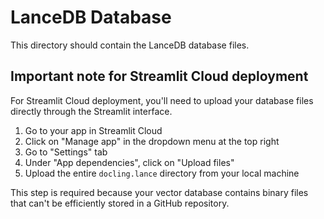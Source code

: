 # LanceDB Database

This directory should contain the LanceDB database files.

## Important note for Streamlit Cloud deployment

For Streamlit Cloud deployment, you'll need to upload your database files directly through the Streamlit interface.

1. Go to your app in Streamlit Cloud
2. Click on "Manage app" in the dropdown menu at the top right
3. Go to "Settings" tab
4. Under "App dependencies", click on "Upload files"
5. Upload the entire `docling.lance` directory from your local machine

This step is required because your vector database contains binary files that can't be efficiently stored in a GitHub repository.